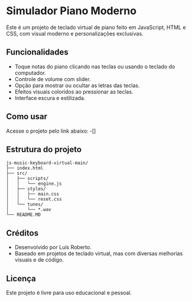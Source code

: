# Simulador Piano Moderno

Este é um projeto de teclado virtual de piano feito em JavaScript, HTML e CSS, com visual moderno e personalizações exclusivas.

## Funcionalidades
- Toque notas do piano clicando nas teclas ou usando o teclado do computador.
- Controle de volume com slider.
- Opção para mostrar ou ocultar as letras das teclas.
- Efeitos visuais coloridos ao pressionar as teclas.
- Interface escura e estilizada.

## Como usar
Acesse o projeto pelo link abaixo:
-[]

## Estrutura do projeto
```
js-music-keyboard-virtual-main/
├── index.html
├── src/
│   ├── scripts/
│   │   └── engine.js
│   ├── styles/
│   │   ├── main.css
│   │   └── reset.css
│   └── tunes/
│       └── *.wav
└── README.MD
```

## Créditos
- Desenvolvido por Luís Roberto.
- Baseado em projetos de teclado virtual, mas com diversas melhorias visuais e de código.

## Licença
Este projeto é livre para uso educacional e pessoal.
